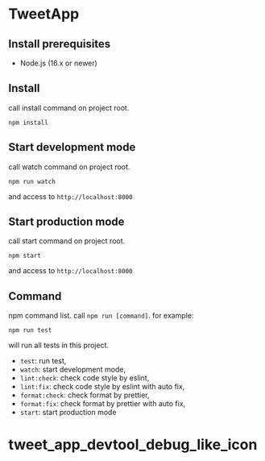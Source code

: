 # TweetApp

## Install prerequisites

- Node.js (16.x or newer)

## Install

call install command on project root.

```:console
npm install
```

## Start development mode

call watch command on project root.

```:console
npm run watch
```

and access to `http://localhost:8000`

## Start production mode

call start command on project root.

```:console
npm start
```

and access to `http://localhost:8000`

## Command

npm command list. call `npm run [command]`. for example:

```:console
npm run test
```

will run all tests in this project.

- `test`: run test,
- `watch`: start development mode,
- `lint:check`: check code style by eslint,
- `lint:fix`: check code style by eslint with auto fix,
- `format:check`: check format by prettier,
- `format:fix`: check format by prettier with auto fix,
- `start`: start production mode
# tweet_app_devtool_debug_like_icon
